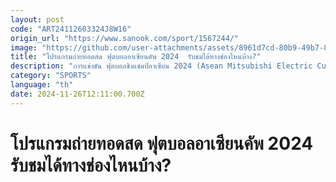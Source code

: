 ```yaml
---
layout: post
code: "ART24112603324J8W16"
origin_url: "https://www.sanook.com/sport/1567244/"
image: "https://github.com/user-attachments/assets/8961d7cd-80b9-49b7-89bd-8f3c81d75535"
title: "โปรแกรมถ่ายทอดสด ฟุตบอลอาเซียนคัพ 2024  รับชมได้ทางช่องไหนบ้าง?"
description: "การแข่งขัน ฟุตบอลชิงแชมป์อาเซียน 2024 (Asean Mitsubishi Electric Cup 2024) ที่จะแข่งขันกันระหว่างวันที่ 8 ธันวาคม 2567 - 5 มกราคม 2568"
category: "SPORTS"
language: "th"
date: 2024-11-26T12:11:00.700Z
---
```


# โปรแกรมถ่ายทอดสด ฟุตบอลอาเซียนคัพ 2024  รับชมได้ทางช่องไหนบ้าง?